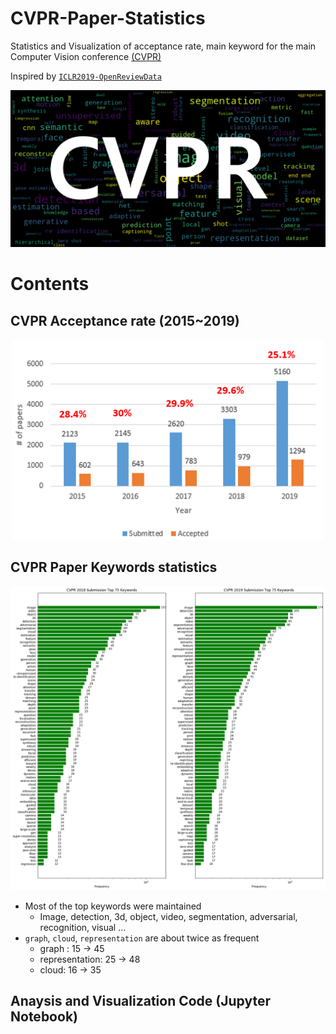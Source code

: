 # CVPR-Paper-Statistics
Statistics and Visualization of acceptance rate, main keyword for the main Computer Vision conference [(CVPR)](http://cvpr2019.thecvf.com/)

Inspired by [`ICLR2019-OpenReviewData`](https://github.com/shaohua0116/ICLR2019-OpenReviewData)

<p align="center">
  <img width="600" src="/2019_cvpr/keyword_cloud_title.PNG">
</p>

# Contents

## CVPR Acceptance rate (2015~2019)

<p align="center">
  <img width="500" src="/2019_cvpr/cvpr_acceptance_rate.PNG">
</p>

## CVPR Paper Keywords statistics

<p align="center">
  <img width="1000" src="/2019_cvpr/top_keywords_2019+2018.png">
</p>

- Most of the top keywords were maintained
   - Image, detection, 3d, object, video, segmentation, adversarial, recognition, visual …
- `graph`, `cloud`, `representation` are about twice as frequent
   - graph : 15 -> 45
   - representation: 25 -> 48
   - cloud: 16 -> 35


## Anaysis and Visualization Code (Jupyter Notebook)
